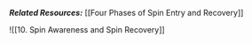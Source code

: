 ***Related Resources:*** [[Four Phases of Spin Entry and Recovery]]

![[10. Spin Awareness and Spin Recovery]]